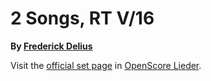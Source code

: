 
# 2 Songs, RT V/16

__By [Frederick Delius](..)__

Visit the [official set page] in [OpenScore Lieder].

[official set page]: https://musescore.com/openscore-lieder-corpus/sets/5106276
[OpenScore Lieder]: https://musescore.com/openscore-lieder-corpus
